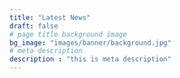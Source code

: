 ```yaml
---
title: "Latest News"
draft: false
# page title background image
bg_image: "images/banner/background.jpg"
# meta description
description : "this is meta description"
---
```

